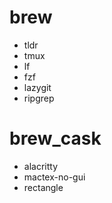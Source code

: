# brew 

- tldr
- tmux
- lf
- fzf
- lazygit
- ripgrep

# brew_cask

- alacritty
- mactex-no-gui
- rectangle
